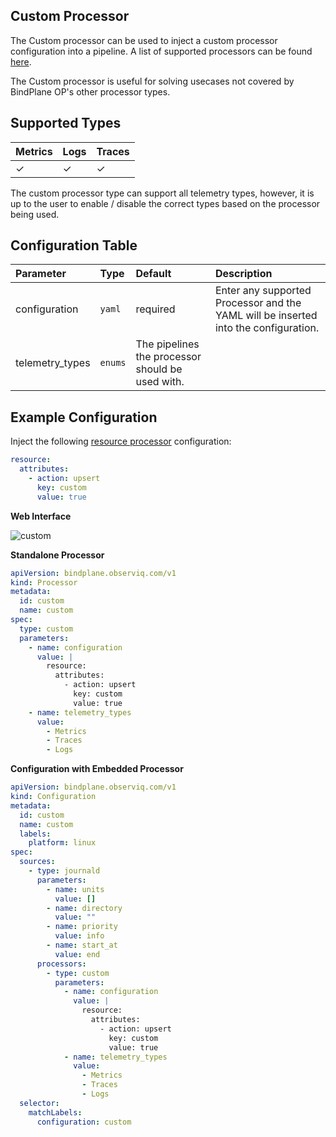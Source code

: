 ## Custom Processor

The Custom processor can be used to inject a custom processor configuration into a pipeline. A list of supported processors can be found [here](https://github.com/observIQ/observiq-otel-collector/blob/main/docs/processors.md).

The Custom processor is useful for solving usecases not covered by BindPlane OP's other processor types.

## Supported Types

| Metrics | Logs | Traces |
| :--- | :--- | :--- |
| ✓ | ✓ | ✓ |

The custom processor type can support all telemetry types, however, it is up to the user to enable / disable the correct types
based on the processor being used.

## Configuration Table

| Parameter  | Type    | Default  | Description |
| :---       | :---    | :---     | :--- |
| configuration     | `yaml`  | required | Enter any supported Processor and the YAML will be inserted into the configuration. |
| telemetry_types   | `enums` | The pipelines the processor should be used with. |

## Example Configuration

Inject the following [resource processor](https://github.com/open-telemetry/opentelemetry-collector-contrib/tree/main/processor/resourceprocessor) configuration:

```yaml
resource:
  attributes:
    - action: upsert
      key: custom
      value: true
```

**Web Interface**

![custom](https://storage.googleapis.com/bindplane-op-doc-images/resources/processor-types/custom.png)

**Standalone Processor**

```yaml
apiVersion: bindplane.observiq.com/v1
kind: Processor
metadata:
  id: custom
  name: custom
spec:
  type: custom
  parameters:
    - name: configuration
      value: |
        resource:
          attributes:
            - action: upsert
              key: custom
              value: true
    - name: telemetry_types
      value:
        - Metrics
        - Traces
        - Logs
```

**Configuration with Embedded Processor**

```yaml
apiVersion: bindplane.observiq.com/v1
kind: Configuration
metadata:
  id: custom
  name: custom
  labels:
    platform: linux
spec:
  sources:
    - type: journald
      parameters:
        - name: units
          value: []
        - name: directory
          value: ""
        - name: priority
          value: info
        - name: start_at
          value: end
      processors:
        - type: custom
          parameters:
            - name: configuration
              value: |
                resource:
                  attributes:
                    - action: upsert
                      key: custom
                      value: true
            - name: telemetry_types
              value:
                - Metrics
                - Traces
                - Logs
  selector:
    matchLabels:
      configuration: custom
```
